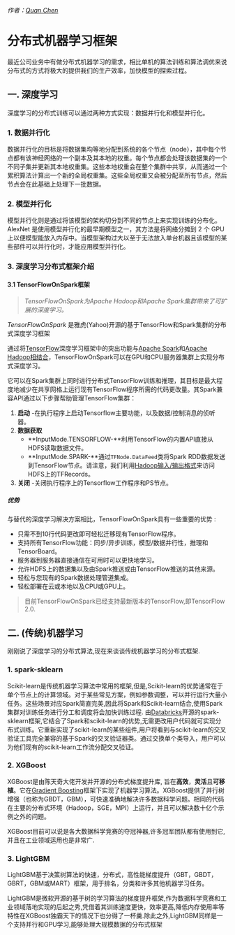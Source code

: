 *作者：[Quan Chen](https://github.com/chenquan)*

# 分布式机器学习框架

最近公司业务中有做分布式机器学习的需求，相比单机的算法训练和算法调优来说分布式的方式将极大的提供我们的生产效率，加快模型的探索过程。

## 一. 深度学习

深度学习的分布式训练可以通过两种方式实现：数据并行化和模型并行化。

### 1. 数据并行化

数据并行化的目标是将数据集均等地分配到系统的各个节点（node），其中每个节点都有该神经网络的一个副本及其本地的权重。每个节点都会处理该数据集的一个不同子集并更新其本地权重集。这些本地权重会在整个集群中共享，从而通过一个累积算法计算出一个新的全局权重集。这些全局权重又会被分配至所有节点，然后节点会在此基础上处理下一批数据。

### 2. 模型并行化

模型并行化则是通过将该模型的架构切分到不同的节点上来实现训练的分布化。AlexNet 是使用模型并行化的最早期模型之一，其方法是将网络分摊到 2 个 GPU 上以便模型能放入内存中。当模型架构过大以至于无法放入单台机器且该模型的某些部件可以并行化时，才能应用模型并行化。




### 3. 深度学习分布式框架介绍
#### 3.1 TensorFlowOnSpark框架

>  *TensorFlowOnSpark为Apache Hadoop和Apache Spark集群带来了可扩展的深度学习。* 

*TensorFlowOnSpark* 是雅虎(Yahoo)开源的基于TensorFlow和Spark集群的分布式深度学习框架

通过将[TensorFlow](https://www.tensorflow.org/)深度学习框架中的突出功能与[Apache Spark](http://spark.apache.org/)和[Apache Hadoop相结合](http://hadoop.apache.org/)，TensorFlowOnSpark可以在GPU和CPU服务器集群上实现分布式深度学习。

它可以在Spark集群上同时进行分布式TensorFlow训练和推理，其目标是最大程度地减少在共享网格上运行现有TensorFlow程序所需的代码更改量。其Spark兼容API通过以下步骤帮助管理TensorFlow集群：

1. **启动** -在执行程序上启动Tensorflow主要功能，以及数据/控制消息的侦听器。
2. **数据获取**
   - **InputMode.TENSORFLOW-**利用TensorFlow的内置API直接从HDFS读取数据文件。
   - **InputMode.SPARK-**通过`TFNode.DataFeed`类将Spark RDD数据发送到TensorFlow节点。请注意，我们利用[Hadoop输入/输出格式](https://github.com/tensorflow/ecosystem/tree/master/hadoop)来访问HDFS上的TFRecords。
3. **关闭** -关闭执行程序上的Tensorflow工作程序和PS节点。

##### 优势

 与替代的深度学习解决方案相比，TensorFlowOnSpark具有一些重要的优势 :

- 只需不到10行代码更改即可轻松迁移现有TensorFlow程序。
- 支持所有TensorFlow功能：同步/异步训练，模型/数据并行性，推理和TensorBoard。
- 服务器到服务器直接通信在可用时可以更快地学习。
- 允许HDFS上的数据集以及由Spark推送或由TensorFlow推送的其他来源。
- 轻松与您现有的Spark数据处理管道集成。
- 轻松部署在云或本地以及CPU或GPU上。

> 目前TensorFlowOnSpark已经支持最新版本的TensorFlow,即TensorFlow 2.0. 

## 二. (传统)机器学习

刚刚说了深度学习的分布式算法,现在来谈谈传统机器学习的分布式框架.

### 1. spark-sklearn

Scikit-learn是传统机器学习算法中常用的框架,但是,Scikit-learn的优势通常在于单个节点上的计算领域。对于某些常见方案，例如参数调整，可以并行运行大量小任务。这些场景对应Spark简直完美,因此将Spark和Scikit-learn结合,使用Spark集群对训练任务进行分工和调度将会加快训练过程.
由[Databricks](https://databricks.com/)开源的spark-sklearn框架,它结合了Spark和scikit-learn的优势,无需更改用户代码就可实现分布式训练。它重新实现了scikit-learn的某些组件,用户将看到与scikit-learn的交叉验证工具完全兼容的基于Spark的交叉验证器类。通过交换单个类导入，用户可以为他们现有的scikit-learn工作流分配交叉验证。

### 2. XGBoost

XGBoost是由陈天奇大佬开发并开源的分布式梯度提升库, 旨在**高效**，**灵活**且**可移植**。它在[Gradient Boosting](https://en.wikipedia.org/wiki/Gradient_boosting)框架下实现了机器学习算法。XGBoost提供了并行树增强（也称为GBDT，GBM），可快速准确地解决许多数据科学问题。相同的代码在主要的分布式环境（Hadoop，SGE，MPI）上运行，并且可以解决数十亿个示例之外的问题。 

XGBoost目前可以说是各大数据科学竞赛的夺冠神器,许多冠军团队都有使用到它,并且在工业领域运用也是非常广.

### 3. LightGBM

LightGBM基于决策树算法的快速，分布式，高性能梯度提升（GBT，GBDT，GBRT，GBM或MART）框架，用于排名，分类和许多其他机器学习任务。 

LightGBM是微软开源的基于树的学习算法的梯度提升框架,作为数据科学竞赛和工业领域落地实现的后起之秀,凭借着其训练速度更快，效率更高,降低内存使用率等特性在XGBoost独霸天下的情况下也分得了一杯羹.除此之外,LightGBM同样是一个支持并行和GPU学习,能够处理大规模数据的分布式框架

